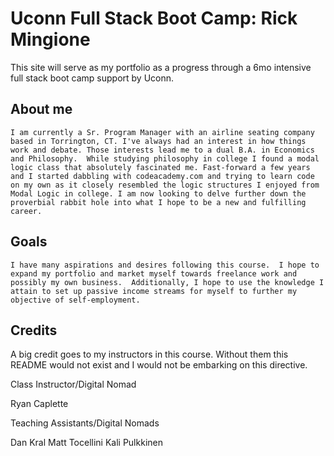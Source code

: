 # Uconn Full Stack Boot Camp: Rick Mingione 

This site will serve as my portfolio as a progress through a 6mo intensive full stack boot camp support by Uconn.

## About me

```
I am currently a Sr. Program Manager with an airline seating company based in Torrington, CT. I've always had an interest in how things work and debate. Those interests lead me to a dual B.A. in Economics and Philosophy.  While studying philosophy in college I found a modal logic class that absolutely fascinated me. Fast-forward a few years and I started dabbling with codeacademy.com and trying to learn code on my own as it closely resembled the logic structures I enjoyed from Modal Logic in college. I am now looking to delve further down the proverbial rabbit hole into what I hope to be a new and fulfilling career.

```

## Goals

```
I have many aspirations and desires following this course.  I hope to expand my portfolio and market myself towards freelance work and possibly my own business.  Additionally, I hope to use the knowledge I attain to set up passive income streams for myself to further my objective of self-employment.
```

## Credits

A big credit goes to my instructors in this course.  Without them this README would not exist and I would not be embarking on this directive.

Class Instructor/Digital Nomad

Ryan Caplette

Teaching Assistants/Digital Nomads

Dan Kral
Matt Tocellini
Kali Pulkkinen


